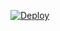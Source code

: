 [![Deploy](https://www.herokucdn.com/deploy/button.svg)](https://heroku.com/deploy?template=https://github.com/bryanhonof/pxlairquality-heroku-nodered)
